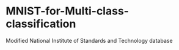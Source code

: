 # MNIST-for-Multi-class-classification
Modified National Institute of Standards and Technology database
